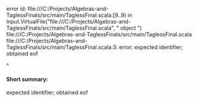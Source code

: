 error id: file:///C:/Projects/Algebras-and-TaglessFinals/src/main/TaglessFinal.scala:[9..9) in Input.VirtualFile("file:///C:/Projects/Algebras-and-TaglessFinals/src/main/TaglessFinal.scala", "
object 
")
file:///C:/Projects/Algebras-and-TaglessFinals/src/main/TaglessFinal.scala
file:///C:/Projects/Algebras-and-TaglessFinals/src/main/TaglessFinal.scala:3: error: expected identifier; obtained eof

^
#### Short summary: 

expected identifier; obtained eof